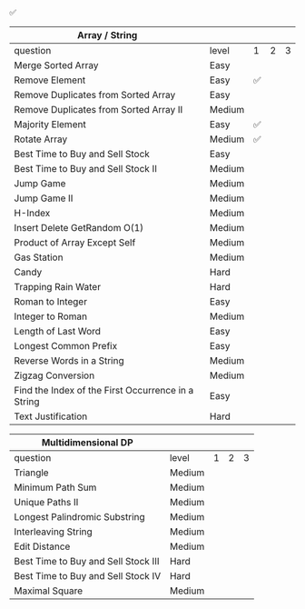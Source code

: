 ✅

|Array / String|||||
|---|---|---|---|---|
|question|level| 1 | 2 |  3 |
|Merge Sorted Array | Easy||
|Remove Element | Easy|✅|||
|Remove Duplicates from Sorted Array | Easy||
|Remove Duplicates from Sorted Array II | Medium||
|Majority Element | Easy|✅|||
|Rotate Array | Medium|✅|||
|Best Time to Buy and Sell Stock | Easy||
|Best Time to Buy and Sell Stock II | Medium||
|Jump Game | Medium||
|Jump Game II | Medium||
|H-Index | Medium||
|Insert Delete GetRandom O(1) | Medium||
|Product of Array Except Self | Medium||
|Gas Station | Medium||
|Candy | Hard||
|Trapping Rain Water | Hard||
|Roman to Integer | Easy||
|Integer to Roman | Medium||
|Length of Last Word | Easy||
|Longest Common Prefix | Easy||
|Reverse Words in a String | Medium||
|Zigzag Conversion | Medium||
|Find the Index of the First Occurrence in a String | Easy||
|Text Justification | Hard||


|Multidimensional DP|||||
|---|---|---|---|---|
|question|level| 1 | 2 |  3 |
|Triangle | Medium||||
|Minimum Path Sum | Medium||||
|Unique Paths II | Medium||||
|Longest Palindromic Substring | Medium||||
|Interleaving String | Medium||||
|Edit Distance | Medium||||
|Best Time to Buy and Sell Stock III | Hard||||
|Best Time to Buy and Sell Stock IV | Hard||||
|Maximal Square | Medium||||